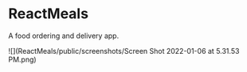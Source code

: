 # ReactMeals
A food ordering and delivery app.

![](ReactMeals/public/screenshots/Screen Shot 2022-01-06 at 5.31.53 PM.png)
